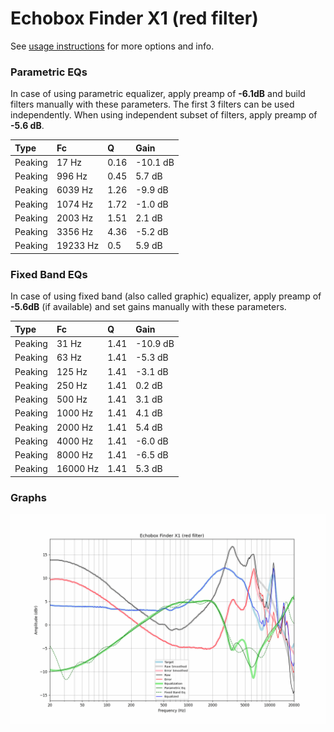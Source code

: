 # Echobox Finder X1 (red filter)
See [usage instructions](https://github.com/jaakkopasanen/AutoEq#usage) for more options and info.

### Parametric EQs
In case of using parametric equalizer, apply preamp of **-6.1dB** and build filters manually
with these parameters. The first 3 filters can be used independently.
When using independent subset of filters, apply preamp of **-5.6 dB**.

| Type    | Fc       |    Q | Gain     |
|:--------|:---------|:-----|:---------|
| Peaking | 17 Hz    | 0.16 | -10.1 dB |
| Peaking | 996 Hz   | 0.45 | 5.7 dB   |
| Peaking | 6039 Hz  | 1.26 | -9.9 dB  |
| Peaking | 1074 Hz  | 1.72 | -1.0 dB  |
| Peaking | 2003 Hz  | 1.51 | 2.1 dB   |
| Peaking | 3356 Hz  | 4.36 | -5.2 dB  |
| Peaking | 19233 Hz | 0.5  | 5.9 dB   |

### Fixed Band EQs
In case of using fixed band (also called graphic) equalizer, apply preamp of **-5.6dB**
(if available) and set gains manually with these parameters.

| Type    | Fc       |    Q | Gain     |
|:--------|:---------|:-----|:---------|
| Peaking | 31 Hz    | 1.41 | -10.9 dB |
| Peaking | 63 Hz    | 1.41 | -5.3 dB  |
| Peaking | 125 Hz   | 1.41 | -3.1 dB  |
| Peaking | 250 Hz   | 1.41 | 0.2 dB   |
| Peaking | 500 Hz   | 1.41 | 3.1 dB   |
| Peaking | 1000 Hz  | 1.41 | 4.1 dB   |
| Peaking | 2000 Hz  | 1.41 | 5.4 dB   |
| Peaking | 4000 Hz  | 1.41 | -6.0 dB  |
| Peaking | 8000 Hz  | 1.41 | -6.5 dB  |
| Peaking | 16000 Hz | 1.41 | 5.3 dB   |

### Graphs
![](./Echobox%20Finder%20X1%20(red%20filter).png)